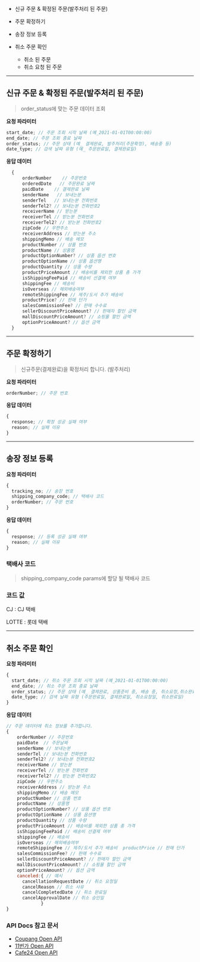 <style>
h1{
  display:none;
}
</style>

# 자사몰 연동 API

- 신규 주문 & 확정된 주문(발주처리 된 주문)

- 주문 확정하기

- 송장 정보 등록

* 취소 주문 확인

  - 취소 된 주문
  - 취소 요청 된 주문

---

## 신규 주문 & 확정된 주문(발주처리 된 주문)

> order_status에 맞는 주문 데이터 조회

**요청 파라미터**

```js
start_date; // 주문 조회 시작 날짜 (예_2021-01-01T00:00:00)
end_date; // 주문 조회 종료 날짜
order_status; // 주문 상태 (예_ 결제완료, 발주처리(주문확정), 배송중 등)
date_type; // 검색 날짜 유형 (예_ 주문완료일, 결제완료일)
```

**응답 데이터**

```js
  {
	  orderNumber    // 주문번호
	  orderedDate   // 주문완료 날짜
	  paidDate    // 결제완료 날짜
	  senderName   // 보내는분
	  senderTel   // 보내는분 전화번호
	  senderTel2? // 보내는분 전화번호2
	  receiverName // 받는분
	  receiverTel // 받는분 전화번호
	  receiverTel2? // 받는분 전화번호2
	  zipCode // 우편주소
	  receiverAddress // 받는분 주소
	  shippingMemo // 배송 메모
	  productNumber // 상품 번호
	  productName // 상품명
	  productOptionNumber? // 상품 옵션 번호
	  productOptionName // 상품 옵션명
	  productQuantity // 상품 수량
	  productPriceAmount // 배송비를 제외한 상품 총 가격
	  isShippingFeePaid // 배송비 선결제 여부
	  shippingFee // 배송비
	  isOverseas // 해외배송여부
	  remoteShippingFee // 제주/도서 추가 배송비
	  productPrice? // 판매 단가
	  salesCommissionFee? // 판매 수수료
	  sellerDiscountPriceAmount? // 판매자 할인 금액
	  mallDiscountPriceAmount? // 쇼핑몰 할인 금액
	  optionPriceAmount? // 옵션 금액
  }
```

---

## 주문 확정하기

> 신규주문(결제완료)을 확정처리 합니다. (발주처리)

**요청 파라미터**

```js
orderNumber; // 주문 번호
```

**응답 데이터**

```js
{
  response; // 확정 성공 실패 여부
  reason; // 실패 이유
}
```

---

## 송장 정보 등록

**요청 파라미터**

```js
{
  tracking_no; // 송장 번호
  shipping_company_code; // 택배사 코드
  orderNumber; // 주문 번호
}
```

**응답 데이터**

```js
{
  response; // 등록 성공 실패 여부
  reason; // 실패 이유
}
```

### 택배사 코드

> shipping_company_code params에 할당 될 택배사 코드

### 코드 값

CJ : CJ 택배

LOTTE : 롯데 택배

---

## 취소 주문 확인

**요청 파라미터**

```js
{
  start_date; // 취소 주문 조회 시작 날짜 (예_2021-01-01T00:00:00)
  end_date; // 취소 주문 조회 종료 날짜
  order_status; // 주문 상태 (예_ 결제완료, 상품준비 중, 배송 중, 취소요청,취소완료 등)
  date_type; // 검색 날짜 유형 (주문완료일, 결제완료일, 취소요청일, 취소완료일)
}
```

**응답 데이터**

```js
// 주문 데이터에 취소 정보를 추가합니다.
{
    orderNumber // 주문번호
    paidDate  // 주문날짜
    senderName // 보내는분
    senderTel // 보내는분 전화번호
    senderTel2? // 보내는분 전화번호2
    receiverName // 받는분
    receiverTel // 받는분 전화번호
    receiverTel2? // 받는분 전화번호2
    zipCode // 우편주소
    receiverAddress // 받는분 주소
    shippingMemo // 배송 메모
    productNumber // 상품 번호
    productName // 상품명
    productOptionNumber? // 상품 옵션 번호
    productOptionName // 상품 옵션명
    productQuantity // 상품 수량
    productPriceAmount // 배송비를 제외한 상품 총 가격
    isShippingFeePaid // 배송비 선결제 여부
    shippingFee // 배송비
    isOverseas // 해외배송여부
    remoteShippingFee // 제주/도서 추가 배송비  productPrice // 판매 단가
    salesCommissionFee? // 판매 수수료
    sellerDiscountPriceAmount? // 판매자 할인 금액
    mallDiscountPriceAmount? // 쇼핑몰 할인 금액
    optionPriceAmount? // 옵션 금액
    canceled:{ // 예시
      cancellationRequestDate // 취소 요청일
      cancelReason // 취소 사유
      cancelCompletedDate // 취소 완료일
      cancelApprovalDate // 취소 승인일
             }
}

```

### API Docs 참고 문서

- [Coupang Open API](https://developers.coupangcorp.com/hc/ko)
- [11번가 Open API](https://openapi.11st.co.kr/openapi/OpenApiFrontMain.tmall)
- [Cafe24 Open API](https://developers.cafe24.com/docs/api/admin/)
